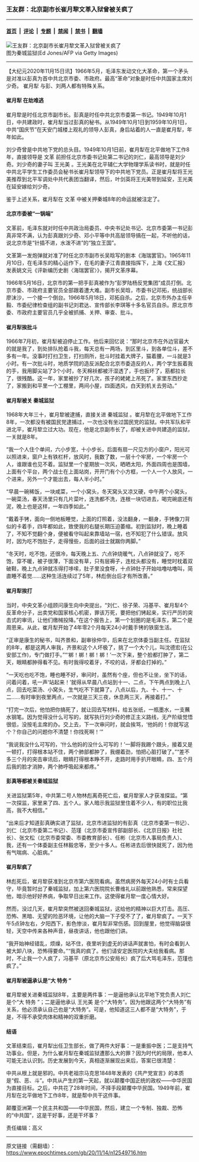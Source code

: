 ### 王友群：北京副市长崔月犂文革入狱曾被关疯了

---

#### [首页](../../../..?n12549716) &nbsp;|&nbsp; [评论](../../../../../epoch-comment?n12549716) &nbsp;|&nbsp; [专题](../../../../../epoch-special?n12549716) &nbsp;|&nbsp; [禁闻](../../../../../epoch-news?n12549716) &nbsp;|&nbsp; [禁书](../../../../../books?n12549716) &nbsp;|&nbsp; [翻墙](https://github.com/gfw-breaker/nogfw/blob/master/README.md?n12549716)


<div><img alt="王友群：北京副市长崔月犂文革入狱曾被关疯了" class="attachment-djy_600_400 size-djy_600_400 wp-post-image" src="https://i.epochtimes.com/assets/uploads/2020/11/GettyImages-181515561-1-2.jpg"/>
<div class="caption">
 图为秦城监狱(Ed Jones/AFP via Getty Images)
</div></div><hr/><div class="post_content" id="artbody" itemprop="articleBody">
 <!-- article content begin -->
 <p>
  【大纪元2020年11月15日讯】1966年5月，毛泽东发动文化大革命，第一个矛头是对准以彭真为首中共北京市委、市政府。最高“革命”对象是时任中共国家主席刘少奇。
  <ok href="https://www.epochtimes.com/gb/tag/%E5%B4%94%E6%9C%88%E7%8A%81.html">
   崔月犁
  </ok>
  与彭、刘两人都有特殊关系。
 </p>
 <h4>
  <ok href="https://www.epochtimes.com/gb/tag/%E5%B4%94%E6%9C%88%E7%8A%81.html">
   崔月犁
  </ok>
  在劫难逃
 </h4>
 <p>
  崔月犂是时任北京市副市长。彭真是时任中共北京市委第一书记。1949年10月1日，中共建政时，崔月犁当过彭真的秘书。从1949年10月1日到1959年10月1日，中共“国庆节”在天安门城楼上观礼的领导人彭真，身后站着的人一直是崔月犁，年年如此。
 </p>
 <p>
  刘少奇曾是中共地下党的总头目。1949年10月1日前，崔月犁在北平做地下工作8年，直接领导是
  <ok href="https://www.epochtimes.com/gb/tag/%E6%96%87%E9%9D%A9.html">
   文革
  </ok>
  前担任北京市委书记处第二书记的刘仁，最高领导是刘少奇。刘少奇的妻子叫
  <ok href="https://www.epochtimes.com/gb/tag/%E7%8E%8B%E5%85%89%E7%BE%8E.html">
   王光美
  </ok>
  。王光美在北平辅仁大学物理学系读书时，就是时任中共北平学生工作委员会秘书长崔月犁领导下的中共地下党员。正是崔月犁将王光美推荐到北平军调处中共代表团当翻译，然后，叶剑英将王光美带到延安，王光美在延安嫁给刘少奇。
 </p>
 <p>
  鉴于上述关系，崔月犁在
  <ok href="https://www.epochtimes.com/gb/tag/%E6%96%87%E9%9D%A9.html">
   文革
  </ok>
  中被关押秦城8年的命运就被注定了。
 </p>
 <h4>
  北京市委被“一锅端”
 </h4>
 <p>
  文革前，毛泽东就对时任中共政治局委员、中央书记处书记、北京市委第一书记彭真非常不满，认为彭真跟刘少奇、邓小平等中共高层领导搞在一起，不听他的话，说北京市是“针插不进，水泼不进”的“独立王国”。
 </p>
 <p>
  文革第一发炮弹就对准了时任北京市副市长吴晗写的剧本《海瑞罢官》。1965年11月10日，在毛泽东的精心运作下，在毛的妻子江青直接指挥下，上海《文汇报》发表姚文元《评新编历史剧〈海瑞罢官〉》，揭开文革序幕。
 </p>
 <p>
  1966年5月16日，北京市的第一把手彭真被作为“彭罗陆杨反党集团”成员打倒。北京市委、市政府主要官员全部跟着遭大难。副市长吴晗，市委书记邓拓，统战部长廖沫沙，一个接一个倒台。1966年5月18日，邓拓自杀。之后，北京市外办主任辛毅、市委纪律检查组的副书记刘君达、宣传部长李琪等十多名官员自杀。原北京市委、市政府主要官员几乎全被抓捕、关押、审查、批斗。
 </p>
 <h4>
  崔月犁挨批斗
 </h4>
 <p>
  1966年7月初，崔月犁被迫停止工作。他后来回忆说：“那时北京市在外边官最大的就是我了，到处排队抢着斗我，每天总有一两场，到区里斗，到各单位斗，差不多有一年。没事时打扫卫生，打扫厕所，批斗时挂着大牌子，猫着腰，一斗就是3小时。有一次批斗时，地质学院的造反派配合北京市委造反的人，两个学生扳着我的手，我用脚尖站了3个小时，冬天棉袄都被汗湿透了，手也扳坏了，筋都拉长了，很残酷。这一年，家里被抄了好几次，孩子的姥姥上吊死了。家里东西抄走了，家搬到和平里一个工棚里，两间小屋，四面透风，白天到机关去劳动。”
 </p>
 <h4>
  崔月犁被关
  <ok href="https://www.epochtimes.com/gb/tag/%E7%A7%A6%E5%9F%8E%E7%9B%91%E7%8B%B1.html">
   秦城监狱
  </ok>
 </h4>
 <p>
  1968年大年三十，崔月犂被逮捕，直接关进
  <ok href="https://www.epochtimes.com/gb/tag/%E7%A7%A6%E5%9F%8E%E7%9B%91%E7%8B%B1.html">
   秦城监狱
  </ok>
  。崔月犂在北平做地下工作8年，一次都没有被国民党逮捕过，一次也没有坐过国民党的监狱。中共军队和平进北平，崔月犂立过大功。现在，他是北京副市长了，却被关进中共建造的监狱，一关就是8年。
 </p>
 <p>
  “我一个人住个单间，六小步宽，十小步长，后面有扇一尺见方的小窗户，阳光可以照进来，窗户上有铁栏杆，放风时，我数了数，一层十个牢房，一个牢房一个人，谁跟谁也见不着。监狱里一个星期放一次风，晒晒太阳，外面四周也是围墙，上面有个平台，两个战士在上面站岗，开开门有个小方框，一个人一个人放风，一个进来，另外一个才能出去，每人半小时。”
 </p>
 <p>
  “早晨一碗稀饭，一块咸菜，一个小窝头，冬天窝头又凉又硬，中午两个小窝头，一碗菜汤，春天汤里只有几片菜叶，连洗都不洗，连根一块切进去，喝完碗底还有泥，晚上也是这样，一年四季如此。”
 </p>
 <p>
  “戴着手铐，面向一侧地板睡觉，上面的灯照着，没法翻身，一翻身，手铐像刀背似的卡着手，四年都如此，致使我的右腿长期压迫萎缩。初到监狱时，晚上睡着了，不知不觉翻个身，便被看守叫起来靠墙站一宿，也不知犯了什么错误。放风时，因为吃不饱肚子，走得慢些，后面的战士就踹你两脚。”
 </p>
 <p>
  “冬天时，吃不饱，还很冷，每天晚上五、六点钟烧暖气，八点钟就没了，吃不饱，穿不暖，被子很薄，下面没有草，只有层褥子，连枕头都没有，睡觉时枕着双破鞋，晚上九点钟就冻得打哆嗦，肚子里没食呀，十点钟肚子开始咕噜咕噜叫，简直睡不着觉……这种生活连续过了5年，林彪倒台后才有所改善。”
 </p>
 <h4>
  崔月犁挨打
 </h4>
 <p>
  当时，中央文革小组顾问康生向中央提出，“刘仁、徐子荣、冯基平、崔月犁4个反革命分子，出卖党和国家核心机密，罪该万死，要把他们铐起来，实行严厉的突击式的审讯，让他们缴械投降。”在这个报告上，第一个划圈的是毛泽东，第二个是周恩来。从此，崔月犁开始了4年零2个月每天24小时戴手铐的铁窗生活。
 </p>
 <p>
  “正审是康生的秘书，叫齐景和，副审徐仲华，后来在北京体委当副主任。在监狱的8年，都是这两人审我，齐景和这个人坏极了，挑了一个大个儿，叫沈德宏(在公安部工作)，专门做打手。”“‘梆！梆！梆！梆！’一次下来，整个脸都打肿了，第二天，眼睛都肿得看不见。有时我得咬着牙，不咬的话，牙都会打掉的。”
 </p>
 <p>
  “一天吃也吃不饱，睡也睡不好，审问时，虽然有个座，但也不让坐，坐下的话，问着问着，吼一声‘站起来！’就得从早晨八点站到十一、二点，下午两点到晚上八点，回去吃菜汤、小窝头，生气吃不下就算了。八点以后，九、十、十一、十二……有时审到夜里两点，一次就是三天三夜，休息两三天，再接着打。”
 </p>
 <p>
  “打完一次后，他怕把你搞死了，就让回去写材料，给五张纸，一瓶墨水，一支蘸水钢笔。因为觉得没什么可写的，就写执行刘少奇的修正主义路线，无产阶级觉悟很低，没按毛主席的办。交上去，下一次审问时，就会挨骂，‘他妈的！你就写这个？你自己的问题你不清楚！你找死啊！’”
 </p>
 <p>
  “我说我没什么可写的，‘什么他妈的没什么可写的！’一脚将我踢个跟头，接着又是一顿打，打得根本站不住，两个肺部都肿了，我绷着劲，怕把心脏打破了。”“差不多三个月的突击审讯后，眼睛打得根本睁不开，走路时用手扒开眼睛，四、五个月后我的脸才消肿，两个肺呼吸起来都疼。”
 </p>
 <h4>
  彭真等都被关秦城监狱
 </h4>
 <p>
  关进监狱第5年，中共第二号人物林彪离奇死亡后，崔月犂家人才获准探监。“第一次探监，家里来了四、五个人。家人暗示我监狱里住着不少人，有的职位比我高，我不大相信。”
 </p>
 <p>
  “出来后才知道彭真确实进了监狱，北京市进监狱的有彭真（北京市委第一书记）、刘仁（北京市委第二书记）、范瑾（北京市委宣传部副部长、《北京日报》社社长）、张文松（北京市委常委、市委教育部长）、任彬（北京市人事局负责人）、我，还有一个体委副主任林毅忠等，至少十多人。任彬进去后很快就死了，因为他有气喘病、心脏病。”
 </p>
 <h4>
  崔月犁疯了
 </h4>
 <p>
  林彪死后，崔月犂获准到北京市第六医院看病。虽然病房外每天24小时有士兵看守，毕竟暂时出了秦城监狱，加上第六医院院长曹维礼以前跟他熟悉，常来探望他，暗示他好好养病，争取早日出来工作。这使得崔月犂一度心情大好。
 </p>
 <p>
  然而，没过几天，崔月犂突然被送回秦城监狱，这给他的精神以巨大打击。高压、恐怖、黑暗、无望的险恶环境，让他的大脑一下子受不了了，崔月犂疯了。一天下午5点钟左右，夕阳西下，影色惨淡，崔月犁非常伤感。回到屋里，他觉得脑袋很轻，天空中传来各种声音，昼夜讲话，他也跟他们讲。
 </p>
 <p>
  “我开始神经错乱，烦燥，站不住，夜里听到虚无的讲话声就害怕，有时会看到人被大卸八块，恐怖得要命。”“我真的疯了。他们请安定医院的大夫给我看病。那时，不止我一个人疯了，冯基平（原北京市公安局长）疯了后大骂毛泽东，范瑾也疯了。”
 </p>
 <h4>
  崔月犁被逼承认是“大
  <ok href="https://www.epochtimes.com/gb/tag/%E7%89%B9%E5%8A%A1.html">
   特务
  </ok>
  ”
 </h4>
 <p>
  崔月犂被关进秦城监狱8年，主要是两件事：一是逼他承认北平地下党负责人刘仁是个“大
  <ok href="https://www.epochtimes.com/gb/tag/%E7%89%B9%E5%8A%A1.html">
   特务
  </ok>
  ”；二是逼他承认
  <ok href="https://www.epochtimes.com/gb/tag/%E7%8E%8B%E5%85%89%E7%BE%8E.html">
   王光美
  </ok>
  是个“大特务”。因为他跟这两个“大特务”有关系，他必须承认自己也是“大特务”。可是，他知道这三人都不是“大特务”，于是，不得不承受肉体和精神的双重折磨。
 </p>
 <h4>
  结语
 </h4>
 <p>
  文革结束后，崔月犁出任卫生部长，做了两件大好事：一是重振中医；二是支持气功事业。但是，为什么崔月犁在秦城监狱遭那么大的罪？因为时代的局限，他本人可能无法认识到。历史发展到今天，真相逐渐展现出来后，答案已很清楚：
 </p>
 <p>
  中共从根上就是邪的。中共老祖宗马克思1848年发表的《共产党宣言》的本质是“假、恶、斗”。中共从产生的第一天起，就以颠覆中国正统的政权——中华民国为直接目标。之后，中共花了28年时间，不择手段颠覆中华民国。1949年前，崔月犁在北平做地下工作8年，就是帮中共干这件事。
 </p>
 <p>
  颠覆亚洲第一个民主共和国——中华民国，然后，建立一个专制、独裁、恐怖的“中共国”，这是干好事，还是干坏事？
 </p>
 <p>
  责任编辑：高义
 </p>
 <!-- article content end -->
 <div id="below_article_ad">
 </div>
</div>


---

原文链接（需翻墙）：https://www.epochtimes.com/gb/20/11/14/n12549716.htm